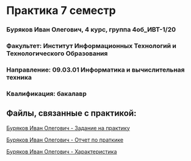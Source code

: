 # Практика 7 семестр 
### Буряков Иван Олегович, 4 курс, группа 4об_ИВТ-1/20
### Факультет: Институт Информационных Технологий и Технологического Образования
### Направление:	09.03.01 Информатика и вычислительная техника
### Квалификация: бакалавр

## Файлы, связанные с практикой:

[Буряков Иван Олегович - Задание на практику](https://github.com/Buryackov-Ivan/CBS_Practice_7_sem/blob/report/%D0%97%D0%B0%D0%B4%D0%B0%D0%BD%D0%B8%D0%B5%20%D0%BD%D0%B0%20%D0%BF%D1%80%D0%B0%D0%BA%D1%82%D0%B8%D0%BA%D1%83%20%D0%91%D1%83%D1%80%D1%8F%D0%BA%D0%BE%D0%B2%20%D0%98%D0%B2%D0%B0%D0%BD%20%D0%9E%D0%BB%D0%B5%D0%B3%D0%BE%D0%B2%D0%B8%D1%87.docx)

[Буряков Иван Олегович - Отчет по праткике](https://github.com/Buryackov-Ivan/CBS_Practice_7_sem/blob/report/%D0%9E%D1%82%D1%87%D0%B5%D1%82%20%D0%BF%D0%BE%20%D0%BF%D1%80%D0%B0%D0%BA%D1%82%D0%B8%D0%BA%D0%B5%20%D0%91%D1%83%D1%80%D1%8F%D0%BA%D0%BE%D0%B2%20%D0%98%D0%B2%D0%B0%D0%BD%20%D0%9E%D0%BB%D0%B5%D0%B3%D0%BE%D0%B2%D0%B8%D1%87.docx)

[Буряков Иван Олегович - Характеристика](https://github.com/Buryackov-Ivan/CBS_Practice_7_sem/blob/report/%D0%91%D1%83%D1%80%D1%8F%D0%BA%D0%BE%D0%B2%20%D0%98.%D0%9E.%20%D1%85%D0%B0%D1%80%D0%B0%D0%BA%D1%82%D0%B5%D1%80%D0%B8%D1%81%D1%82%D0%B8%D0%BA%D0%B0.pdf)
